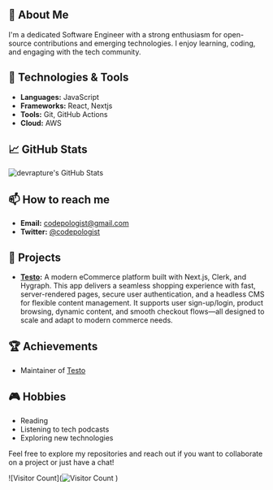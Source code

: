 ## 🌟 About Me
I'm a dedicated Software Engineer with a strong enthusiasm for open-source contributions and emerging technologies. I enjoy learning, coding, and engaging with the tech community.

## 🔧 Technologies & Tools
- **Languages:** JavaScript
- **Frameworks:** React, Nextjs
- **Tools:** Git, GitHub Actions
- **Cloud:** AWS

## 📈 GitHub Stats
![devrapture's GitHub Stats](https://github-readme-stats.vercel.app/api?username=codepologist&show_icons=true&theme=radical)

## 📫 How to reach me
- **Email:** codepologist@gmail.com
- **Twitter:** [@codepologist](https://twitter.com/codepologist)

## 🚀 Projects
- **[Testo](https://github.com/codepologist/testo-fastfood-app):** A modern eCommerce platform built with Next.js, Clerk, and Hygraph. This app delivers a seamless shopping experience with fast, server-rendered pages, secure user authentication, and a headless CMS for flexible content management. It supports user sign-up/login, product browsing, dynamic content, and smooth checkout flows—all designed to scale and adapt to modern commerce needs.

## 🏆 Achievements
- Maintainer of [Testo](https://github.com/codepologist/testo-fastfood-app)

## 🎮 Hobbies
- Reading
- Listening to tech podcasts
- Exploring new technologies

Feel free to explore my repositories and reach out if you want to collaborate on a project or just have a chat!

![Visitor Count](![Visitor Count](https://visitor-badge.laobi.icu/badge?page_id=testo-fastfood-app)
)
